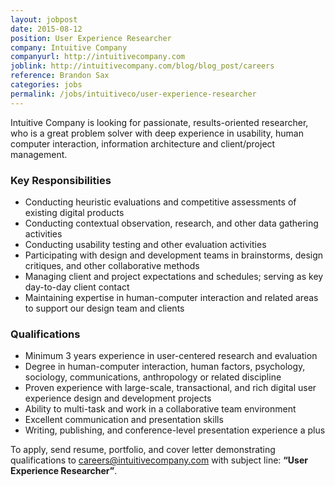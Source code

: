 ```yaml
---
layout: jobpost
date: 2015-08-12
position: User Experience Researcher
company: Intuitive Company
companyurl: http://intuitivecompany.com
joblink: http://intuitivecompany.com/blog/blog_post/careers
reference: Brandon Sax
categories: jobs
permalink: /jobs/intuitiveco/user-experience-researcher
---
```


Intuitive Company is looking for passionate, results-oriented researcher, who is a great problem solver with deep experience in usability, human computer interaction, information architecture and client/project management.

### Key Responsibilities

* Conducting heuristic evaluations and competitive assessments of existing digital products
* Conducting contextual observation, research, and other data gathering activities
* Conducting usability testing and other evaluation activities
* Participating with design and development teams in brainstorms, design critiques, and other collaborative methods
* Managing client and project expectations and schedules; serving as key day-to-day client contact
* Maintaining expertise in human-computer interaction and related areas to support our design team and clients

### Qualifications

* Minimum 3 years experience in user-centered research and evaluation
* Degree in human-computer interaction, human factors, psychology, sociology, communications, anthropology or related discipline
* Proven experience with large-scale, transactional, and rich digital user experience design and development projects
* Ability to multi-task and work in a collaborative team environment
* Excellent communication and presentation skills
* Writing, publishing, and conference-level presentation experience a plus

To apply, send resume, portfolio, and cover letter demonstrating qualifications to <a href="mailto:careers@intuitivecompany.com">careers@intuitivecompany.com</a> with subject line: **“User Experience Researcher”**.